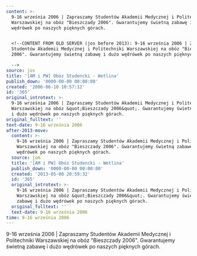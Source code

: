```yaml
---
content: >-
  9-16 września 2006 | Zapraszamy Studentów Akademii Medycznej i Politechniki
  Warszawskiej na obóz "Bieszczady 2006". Gwarantujemy świetną zabawę i dużo
  wędrówek po naszych pięknych górach.


  <!--CONTENT FROM OLD SERVER (jos before 2013): 9-16 września 2006 | Zapraszamy
  Studentów Akademii Medycznej i Politechniki Warszawskiej na obóz "Bieszczady
  2006". Gwarantujemy świetną zabawę i dużo wędrówek po naszych pięknych górach.

  -->
source: jos
title: '[AM i PW] Obóz Studencki - Wetlina'
publish_down: '0000-00-00 00:00:00'
created: '2006-06-10 10:57:12'
id: '365'
original_introtext: >-
  9-16 września 2006 | Zapraszamy Studentów Akademii Medycznej i Politechniki
  Warszawskiej na obóz &quot;Bieszczady 2006&quot;. Gwarantujemy świetną zabawę
  i dużo wędrówek po naszych pięknych górach.
original_fulltext: ''
text-date: 9-16 września 2006
after-2013-move:
  content: >-
    9-16 września 2006 | Zapraszamy Studentów Akademii Medycznej i Politechniki
    Warszawskiej na obóz "Bieszczady 2006". Gwarantujemy świetną zabawę i dużo
    wędrówek po naszych pięknych górach.
  source: jom
  title: '[AM i PW] Obóz Studencki - Wetlina'
  publish_down: '0000-00-00 00:00:00'
  created: '2013-05-08 20:59:32'
  id: '365'
  original_introtext: >-
    9-16 września 2006 | Zapraszamy Studentów Akademii Medycznej i Politechniki
    Warszawskiej na obóz &quot;Bieszczady 2006&quot;. Gwarantujemy świetną
    zabawę i dużo wędrówek po naszych pięknych górach.
  original_fulltext: ''
  text-date: 9-16 września 2006
time: 9-16 września 2006
---
```

9-16 września 2006 | Zapraszamy Studentów Akademii Medycznej i Politechniki Warszawskiej na obóz "Bieszczady 2006". Gwarantujemy świetną zabawę i dużo wędrówek po naszych pięknych górach.

<!--CONTENT FROM OLD SERVER (jos before 2013): 9-16 września 2006 | Zapraszamy Studentów Akademii Medycznej i Politechniki Warszawskiej na obóz "Bieszczady 2006". Gwarantujemy świetną zabawę i dużo wędrówek po naszych pięknych górach.
-->

<!--{{json:{"created_date":"2006-06-10 10:57:12","publish_down":"0000-00-00 00:00:00","id":"365"}}}-->